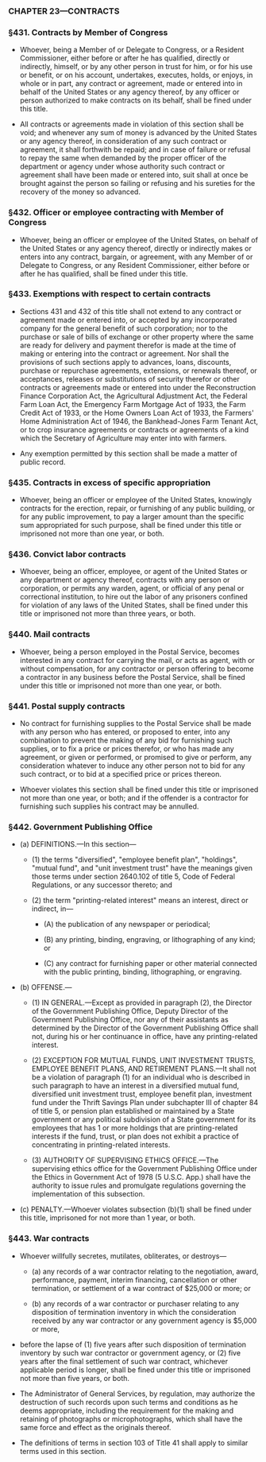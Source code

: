 ### **CHAPTER 23—CONTRACTS**

### §431. Contracts by Member of Congress
* Whoever, being a Member of or Delegate to Congress, or a Resident Commissioner, either before or after he has qualified, directly or indirectly, himself, or by any other person in trust for him, or for his use or benefit, or on his account, undertakes, executes, holds, or enjoys, in whole or in part, any contract or agreement, made or entered into in behalf of the United States or any agency thereof, by any officer or person authorized to make contracts on its behalf, shall be fined under this title.

* All contracts or agreements made in violation of this section shall be void; and whenever any sum of money is advanced by the United States or any agency thereof, in consideration of any such contract or agreement, it shall forthwith be repaid; and in case of failure or refusal to repay the same when demanded by the proper officer of the department or agency under whose authority such contract or agreement shall have been made or entered into, suit shall at once be brought against the person so failing or refusing and his sureties for the recovery of the money so advanced.

### §432. Officer or employee contracting with Member of Congress
* Whoever, being an officer or employee of the United States, on behalf of the United States or any agency thereof, directly or indirectly makes or enters into any contract, bargain, or agreement, with any Member of or Delegate to Congress, or any Resident Commissioner, either before or after he has qualified, shall be fined under this title.

### §433. Exemptions with respect to certain contracts
* Sections 431 and 432 of this title shall not extend to any contract or agreement made or entered into, or accepted by any incorporated company for the general benefit of such corporation; nor to the purchase or sale of bills of exchange or other property where the same are ready for delivery and payment therefor is made at the time of making or entering into the contract or agreement. Nor shall the provisions of such sections apply to advances, loans, discounts, purchase or repurchase agreements, extensions, or renewals thereof, or acceptances, releases or substitutions of security therefor or other contracts or agreements made or entered into under the Reconstruction Finance Corporation Act, the Agricultural Adjustment Act, the Federal Farm Loan Act, the Emergency Farm Mortgage Act of 1933, the Farm Credit Act of 1933, or the Home Owners Loan Act of 1933, the Farmers' Home Administration Act of 1946, the Bankhead-Jones Farm Tenant Act, or to crop insurance agreements or contracts or agreements of a kind which the Secretary of Agriculture may enter into with farmers.

* Any exemption permitted by this section shall be made a matter of public record.

### §435. Contracts in excess of specific appropriation
* Whoever, being an officer or employee of the United States, knowingly contracts for the erection, repair, or furnishing of any public building, or for any public improvement, to pay a larger amount than the specific sum appropriated for such purpose, shall be fined under this title or imprisoned not more than one year, or both.

### §436. Convict labor contracts
* Whoever, being an officer, employee, or agent of the United States or any department or agency thereof, contracts with any person or corporation, or permits any warden, agent, or official of any penal or correctional institution, to hire out the labor of any prisoners confined for violation of any laws of the United States, shall be fined under this title or imprisoned not more than three years, or both.

### §440. Mail contracts
* Whoever, being a person employed in the Postal Service, becomes interested in any contract for carrying the mail, or acts as agent, with or without compensation, for any contractor or person offering to become a contractor in any business before the Postal Service, shall be fined under this title or imprisoned not more than one year, or both.

### §441. Postal supply contracts
* No contract for furnishing supplies to the Postal Service shall be made with any person who has entered, or proposed to enter, into any combination to prevent the making of any bid for furnishing such supplies, or to fix a price or prices therefor, or who has made any agreement, or given or performed, or promised to give or perform, any consideration whatever to induce any other person not to bid for any such contract, or to bid at a specified price or prices thereon.

* Whoever violates this section shall be fined under this title or imprisoned not more than one year, or both; and if the offender is a contractor for furnishing such supplies his contract may be annulled.

### §442. Government Publishing Office
* (a) DEFINITIONS.—In this section—

  * (1) the terms "diversified", "employee benefit plan", "holdings", "mutual fund", and "unit investment trust" have the meanings given those terms under section 2640.102 of title 5, Code of Federal Regulations, or any successor thereto; and

  * (2) the term "printing-related interest" means an interest, direct or indirect, in—

    * (A) the publication of any newspaper or periodical;

    * (B) any printing, binding, engraving, or lithographing of any kind; or

    * (C) any contract for furnishing paper or other material connected with the public printing, binding, lithographing, or engraving.


* (b) OFFENSE.—

  * (1) IN GENERAL.—Except as provided in paragraph (2), the Director of the Government Publishing Office, Deputy Director of the Government Publishing Office, nor any of their assistants as determined by the Director of the Government Publishing Office shall not, during his or her continuance in office, have any printing-related interest.

  * (2) EXCEPTION FOR MUTUAL FUNDS, UNIT INVESTMENT TRUSTS, EMPLOYEE BENEFIT PLANS, AND RETIREMENT PLANS.—It shall not be a violation of paragraph (1) for an individual who is described in such paragraph to have an interest in a diversified mutual fund, diversified unit investment trust, employee benefit plan, investment fund under the Thrift Savings Plan under subchapter III of chapter 84 of title 5, or pension plan established or maintained by a State government or any political subdivision of a State government for its employees that has 1 or more holdings that are printing-related interests if the fund, trust, or plan does not exhibit a practice of concentrating in printing-related interests.

  * (3) AUTHORITY OF SUPERVISING ETHICS OFFICE.—The supervising ethics office for the Government Publishing Office under the Ethics in Government Act of 1978 (5 U.S.C. App.) shall have the authority to issue rules and promulgate regulations governing the implementation of this subsection.


* (c) PENALTY.—Whoever violates subsection (b)(1) shall be fined under this title, imprisoned for not more than 1 year, or both.

### §443. War contracts
* Whoever willfully secretes, mutilates, obliterates, or destroys—

  * (a) any records of a war contractor relating to the negotiation, award, performance, payment, interim financing, cancellation or other termination, or settlement of a war contract of $25,000 or more; or

  * (b) any records of a war contractor or purchaser relating to any disposition of termination inventory in which the consideration received by any war contractor or any government agency is $5,000 or more,


* before the lapse of (1) five years after such disposition of termination inventory by such war contractor or government agency, or (2) five years after the final settlement of such war contract, whichever applicable period is longer, shall be fined under this title or imprisoned not more than five years, or both.

* The Administrator of General Services, by regulation, may authorize the destruction of such records upon such terms and conditions as he deems appropriate, including the requirement for the making and retaining of photographs or microphotographs, which shall have the same force and effect as the originals thereof.

* The definitions of terms in section 103 of Title 41 shall apply to similar terms used in this section.